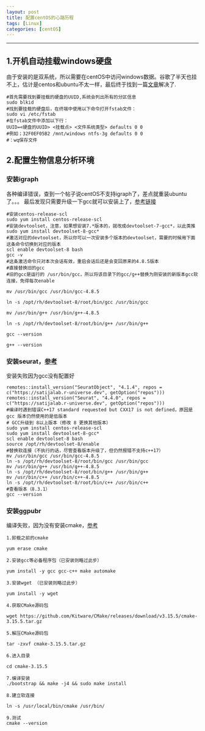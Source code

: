 ```yaml
---
layout: post
title: 配置centOS的心路历程
tags: [Linux]
categories: [centOS]
---
```


------------------------------------------------------------------------

## 1.开机自动挂载windows硬盘
由于安装的是双系统，所以需要在centOS中访问windows数据。谷歌了半天也挂不上，估计是centos和ubuntu不太一样，最后终于找到一篇[文章](https://juejin.cn/s/centos7开机自动挂载硬盘)解决了.
```
#首先需要找到要挂载的硬盘的UUID,系统会列出所有的分区信息
sudo blkid
#找到要挂载的硬盘后，在终端中使用以下命令打开fstab文件：
sudo vi /etc/fstab
#在fstab文件中添加以下行：
UUID=<硬盘的UUID> <挂载点> <文件系统类型> defaults 0 0
#例如；32F0EF05B2 /mnt/windows ntfs-3g defaults 0 0
#：wq保存文件
```

## 2.配置生物信息分析环境
### 安装igraph
各种编译错误，查到一个帖子说centOS不支持igraph了，差点就重装ubuntu了。。。
最后发现只需要升级一下gcc就可以安装上了，[参考链接](https://www.cnblogs.com/jixiaohua/p/11732225.html)
```
#安装centos-release-scl
sudo yum install centos-release-scl
#安装devtoolset，注意，如果想安装7.*版本的，就改成devtoolset-7-gcc*，以此类推
sudo yum install devtoolset-8-gcc*
#激活对应的devtoolset，所以你可以一次安装多个版本的devtoolset，需要的时候用下面这条命令切换到对应的版本
scl enable devtoolset-8 bash
gcc -v
#这条激活命令只对本次会话有效，重启会话后还是会变回原来的4.8.5版本
#直接替换旧的gcc
#旧的gcc是运行的 /usr/bin/gcc，所以将该目录下的gcc/g++替换为刚安装的新版本gcc软连接，免得每次enable

mv /usr/bin/gcc /usr/bin/gcc-4.8.5

ln -s /opt/rh/devtoolset-8/root/bin/gcc /usr/bin/gcc

mv /usr/bin/g++ /usr/bin/g++-4.8.5

ln -s /opt/rh/devtoolset-8/root/bin/g++ /usr/bin/g++

gcc --version

g++ --version
```
### 安装seurat，[参考](https://blog.csdn.net/Tian_pp/article/details/131327639)
安装失败因为gcc没有配置好
```
remotes::install_version("SeuratObject", "4.1.4", repos = c("https://satijalab.r-universe.dev", getOption("repos")))
remotes::install_version("Seurat", "4.4.0", repos = c("https://satijalab.r-universe.dev", getOption("repos")))
#编译时遇到错误C++17 standard requested but CXX17 is not defined，原因是gcc 版本仍然使用的是低版本
# GCC升级到 8以上版本（修改 8 更换其他版本）
sudo yum install centos-release-scl
sudo yum install devtoolset-8-gcc*
scl enable devtoolset-8 bash
source /opt/rh/devtoolset-8/enable
#替换软连接（不执行的话，尽管查看版本升级了，但仍然报错不支持c++17）
mv /usr/bin/gcc /usr/bin/gcc-4.8.5
ln -s /opt/rh/devtoolset-8/root/bin/gcc /usr/bin/gcc
mv /usr/bin/g++ /usr/bin/g++-4.8.5
ln -s /opt/rh/devtoolset-8/root/bin/g++ /usr/bin/g++
mv /usr/bin/c++ /usr/bin/c++-4.8.5
ln -s /opt/rh/devtoolset-8/root/bin/c++ /usr/bin/c++
#查看版本（8.3.1）
gcc --version

```
### 安装ggpubr
编译失败，因为没有安装cmake，[参考](https://cloud.tencent.com/developer/article/2234223)
```
1.卸载之前的cmake

yum erase cmake

2.安装gcc等必备程序包（已安装则略过此步）

yum install -y gcc gcc-c++ make automake 

3.安装wget （已安装则略过此步）

yum install -y wget

4.获取CMake源码包

wget https://github.com/Kitware/CMake/releases/download/v3.15.5/cmake-3.15.5.tar.gz

5.解压CMake源码包

tar -zxvf cmake-3.15.5.tar.gz

6.进入目录

cd cmake-3.15.5

7.编译安装
./bootstrap && make -j4 && sudo make install

8.建立软连接

ln -s /usr/local/bin/cmake /usr/bin/

9.测试
cmake --version
```

